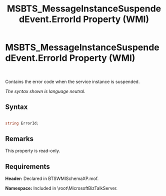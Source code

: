 ﻿---
title: MSBTS_MessageInstanceSuspendedEvent.ErrorId Property (WMI)
TOCTitle: MSBTS_MessageInstanceSuspendedEvent.ErrorId Property (WMI)
ms:assetid: 154d3e2f-141d-4c98-9c4b-fcc9669df2a1
ms:mtpsurl: https://msdn.microsoft.com/library/Aa558709(v=BTS.80)
ms:contentKeyID: 51526420
ms.date: 08/30/2017
mtps_version: v=BTS.80
---

# MSBTS\_MessageInstanceSuspendedEvent.ErrorId Property (WMI)

 

Contains the error code when the service instance is suspended.

*The syntax shown is language neutral.*

## Syntax

```C#
  
string ErrorId;  
```

## Remarks

This property is read-only.

## Requirements

**Header:** Declared in BTSWMISchemaXP.mof.

**Namespace:** Included in \\root\\MicrosoftBizTalkServer.

